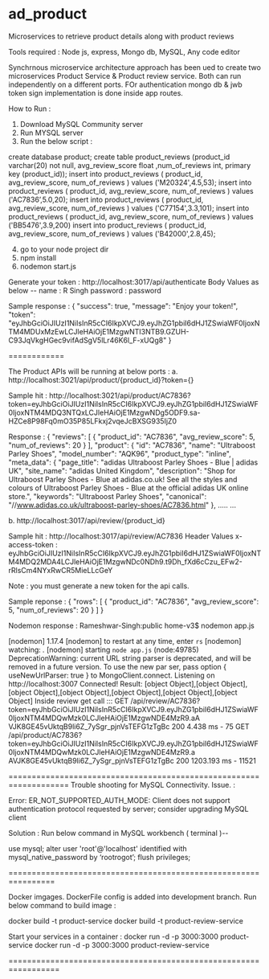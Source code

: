 # ad_product
Microservices to retrieve product details along with product reviews

Tools required : Node js, express, Mongo db, MySQL, Any code editor

Synchrnous microservice architecture approach has been ued to create two microservices Product Service & Product review service. Both can run independently on a different ports. FOr authentication mongo db & jwb token sign implementation is done inside app routes.

How to Run :

1. Download MySQL Community server
2. Run MYSQL server 
3. Run the below script :

create database product;
create table product_reviews (product_id varchar(20) not null, avg_review_score float ,num_of_reviews int, primary key (product_id));
insert into product_reviews ( product_id, avg_review_score, num_of_reviews ) values ('M20324',4.5,53);
insert into product_reviews ( product_id, avg_review_score, num_of_reviews ) values ('AC7836’,5.0,20);
insert into product_reviews ( product_id, avg_review_score, num_of_reviews ) values ('C77154',3.3,101);
insert into product_reviews ( product_id, avg_review_score, num_of_reviews ) values ('BB5476',3.9,200)
insert into product_reviews ( product_id, avg_review_score, num_of_reviews ) values ('B42000',2.8,45);

4. go to your node project dir
5. npm install
6. nodemon start.js


Generate your token :
http://localhost:3017/api/authenticate
Body Values as below --
name : R Singh
password : password

Sample response :
{
    "success": true,
    "message": "Enjoy your token!",
    "token": "eyJhbGciOiJIUzI1NiIsInR5cCI6IkpXVCJ9.eyJhZG1pbiI6dHJ1ZSwiaWF0IjoxNTM4MDUxMzEwLCJleHAiOjE1MzgwNTI3NTB9.GZUH-C93JqVkgHGec9vifAdSgV5lLr46K6l_F-xUQg8"
}

============


The Product APIs will be running at below ports :
a. http://localhost:3021/api/product/{product_id}?token={}

Sample hit :
http://localhost:3021/api/product/AC7836?token=eyJhbGciOiJIUzI1NiIsInR5cCI6IkpXVCJ9.eyJhZG1pbiI6dHJ1ZSwiaWF0IjoxNTM4MDQ3NTQxLCJleHAiOjE1MzgwNDg5ODF9.sa-HZCe8P98Fq0mO35P85LFkxj2vqeJcBXSG935IjZ0

Response :
{
    "reviews": [
        {
            "product_id": "AC7836",
            "avg_review_score": 5,
            "num_of_reviews": 20
        }
    ],
    "product": {
        "id": "AC7836",
        "name": "Ultraboost Parley Shoes",
        "model_number": "AQK96",
        "product_type": "inline",
        "meta_data": {
            "page_title": "adidas Ultraboost Parley Shoes - Blue | adidas UK",
            "site_name": "adidas United Kingdom",
            "description": "Shop for Ultraboost Parley Shoes - Blue at adidas.co.uk! See all the styles and colours of Ultraboost Parley Shoes - Blue at the official adidas UK online store.",
            "keywords": "Ultraboost Parley Shoes",
            "canonical": "//www.adidas.co.uk/ultraboost-parley-shoes/AC7836.html"
        },
        .....
        ...
        

b. http://localhost:3017/api/review/{product_id}

Sample hit :
http://localhost:3017/api/review/AC7836
Header Values
x-access-token : eyJhbGciOiJIUzI1NiIsInR5cCI6IkpXVCJ9.eyJhZG1pbiI6dHJ1ZSwiaWF0IjoxNTM4MDQ2MDA4LCJleHAiOjE1MzgwNDc0NDh9.t9Dh_fXd6cCzu_EFw2-rRlsCm4NYxRwCR5MieLLcGeY

Note : you must generate a new token for the api calls.

Sample reponse :
{
    "rows": [
        {
            "product_id": "AC7836",
            "avg_review_score": 5,
            "num_of_reviews": 20
        }
    ]
}

Nodemon response :
Rameshwar-Singh:public home-v3$ nodemon app.js

[nodemon] 1.17.4
[nodemon] to restart at any time, enter `rs`
[nodemon] watching: *.*
[nodemon] starting `node app.js`
(node:49785) DeprecationWarning: current URL string parser is deprecated, and will be removed in a future version. To use the new par
ser, pass option { useNewUrlParser: true } to MongoClient.connect.
Listening on http://localhost:3007
Connected!
Result: [object Object],[object Object],[object Object],[object Object],[object Object],[object Object],[object Object]
Inside review get call :::
GET /api/review/AC7836?token=eyJhbGciOiJIUzI1NiIsInR5cCI6IkpXVCJ9.eyJhZG1pbiI6dHJ1ZSwiaWF0IjoxNTM4MDQwMzk0LCJleHAiOjE1MzgwNDE4MzR9.aA
VJK8GE45vUktqB9li6Z_7ySgr_pjnVsTEFG1zTgBc 200 4.438 ms - 75
GET /api/product/AC7836?token=eyJhbGciOiJIUzI1NiIsInR5cCI6IkpXVCJ9.eyJhZG1pbiI6dHJ1ZSwiaWF0IjoxNTM4MDQwMzk0LCJleHAiOjE1MzgwNDE4MzR9.a
AVJK8GE45vUktqB9li6Z_7ySgr_pjnVsTEFG1zTgBc 200 1203.193 ms - 11521

===================================================================
Trouble shooting for MySQL Connectivity.
Issue. :

Error: ER_NOT_SUPPORTED_AUTH_MODE: Client does not support authentication protocol requested by server; consider upgrading MySQL client

Solution : 
Run below command in MySQL workbench ( terminal )--

use mysql;
alter user 'root'@'localhost' identified with mysql_native_password by ‘rootrogot’;
flush privileges;

================================================================

Docker imgages. DockerFile config is added into development branch.
Run below command to build image :

docker build -t product-service
docker build -t product-review-service

Start your services in a container :
docker run -d -p 3000:3000 product-service
docker run -d -p 3000:3000 product-review-service

=================================================================
